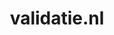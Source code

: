 ---
layout: post
title:  "validatie.nl"
internal_url:  "/dutchgov/validatie.nl.html"
categories: dutchgov
---